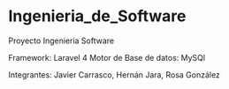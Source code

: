 Ingenieria_de_Software
======================

Proyecto Ingenieria Software

Framework: Laravel 4
Motor de Base de datos: MySQl

Integrantes: Javier Carrasco, Hernán Jara, Rosa González
